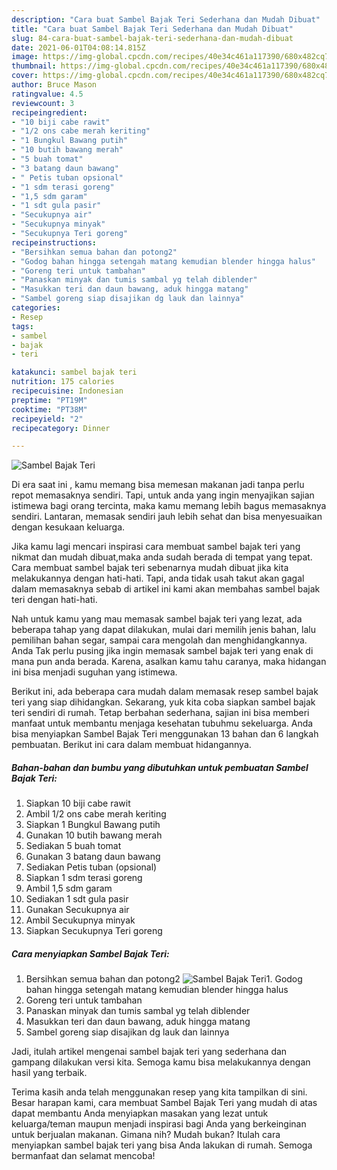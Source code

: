 ```yaml
---
description: "Cara buat Sambel Bajak Teri Sederhana dan Mudah Dibuat"
title: "Cara buat Sambel Bajak Teri Sederhana dan Mudah Dibuat"
slug: 84-cara-buat-sambel-bajak-teri-sederhana-dan-mudah-dibuat
date: 2021-06-01T04:08:14.815Z
image: https://img-global.cpcdn.com/recipes/40e34c461a117390/680x482cq70/sambel-bajak-teri-foto-resep-utama.jpg
thumbnail: https://img-global.cpcdn.com/recipes/40e34c461a117390/680x482cq70/sambel-bajak-teri-foto-resep-utama.jpg
cover: https://img-global.cpcdn.com/recipes/40e34c461a117390/680x482cq70/sambel-bajak-teri-foto-resep-utama.jpg
author: Bruce Mason
ratingvalue: 4.5
reviewcount: 3
recipeingredient:
- "10 biji cabe rawit"
- "1/2 ons cabe merah keriting"
- "1 Bungkul Bawang putih"
- "10 butih bawang merah"
- "5 buah tomat"
- "3 batang daun bawang"
- " Petis tuban opsional"
- "1 sdm terasi goreng"
- "1,5 sdm garam"
- "1 sdt gula pasir"
- "Secukupnya air"
- "Secukupnya minyak"
- "Secukupnya Teri goreng"
recipeinstructions:
- "Bersihkan semua bahan dan potong2"
- "Godog bahan hingga setengah matang kemudian blender hingga halus"
- "Goreng teri untuk tambahan"
- "Panaskan minyak dan tumis sambal yg telah diblender"
- "Masukkan teri dan daun bawang, aduk hingga matang"
- "Sambel goreng siap disajikan dg lauk dan lainnya"
categories:
- Resep
tags:
- sambel
- bajak
- teri

katakunci: sambel bajak teri 
nutrition: 175 calories
recipecuisine: Indonesian
preptime: "PT19M"
cooktime: "PT38M"
recipeyield: "2"
recipecategory: Dinner

---
```



![Sambel Bajak Teri](https://img-global.cpcdn.com/recipes/40e34c461a117390/680x482cq70/sambel-bajak-teri-foto-resep-utama.jpg)

Di era  saat ini , kamu memang bisa memesan makanan jadi tanpa perlu repot memasaknya sendiri. Tapi, untuk anda yang ingin menyajikan sajian istimewa bagi orang tercinta, maka kamu memang lebih bagus memasaknya sendiri. Lantaran, memasak sendiri jauh lebih sehat dan bisa menyesuaikan dengan kesukaan keluarga.

Jika kamu lagi mencari inspirasi cara membuat sambel bajak teri yang nikmat dan mudah dibuat,maka anda sudah berada di tempat yang tepat. Cara membuat sambel bajak teri  sebenarnya mudah dibuat jika kita melakukannya dengan hati-hati. Tapi, anda tidak usah takut akan gagal dalam memasaknya 
sebab di artikel ini kami akan membahas sambel bajak teri dengan hati-hati.  



Nah untuk kamu yang mau memasak sambel bajak teri yang lezat, ada beberapa tahap yang dapat dilakukan, mulai dari memilih jenis bahan, lalu pemilihan bahan segar, sampai cara mengolah dan menghidangkannya. Anda Tak perlu pusing jika ingin memasak sambel bajak teri yang enak di mana pun anda berada. Karena, asalkan kamu  tahu caranya, maka hidangan ini bisa menjadi suguhan yang istimewa.

Berikut ini, ada beberapa cara mudah dalam memasak resep sambel bajak teri yang siap dihidangkan. Sekarang, yuk kita coba siapkan sambel bajak teri sendiri di rumah. Tetap berbahan sederhana, sajian ini bisa memberi manfaat untuk membantu menjaga kesehatan tubuhmu sekeluarga. Anda bisa menyiapkan Sambel Bajak Teri menggunakan 13 bahan dan 6 langkah pembuatan. Berikut ini cara dalam membuat hidangannya.

<!--inarticleads1-->

##### Bahan-bahan dan bumbu yang dibutuhkan untuk pembuatan Sambel Bajak Teri:

1. Siapkan 10 biji cabe rawit
1. Ambil 1/2 ons cabe merah keriting
1. Siapkan 1 Bungkul Bawang putih
1. Gunakan 10 butih bawang merah
1. Sediakan 5 buah tomat
1. Gunakan 3 batang daun bawang
1. Sediakan  Petis tuban (opsional)
1. Siapkan 1 sdm terasi goreng
1. Ambil 1,5 sdm garam
1. Sediakan 1 sdt gula pasir
1. Gunakan Secukupnya air
1. Ambil Secukupnya minyak
1. Siapkan Secukupnya Teri goreng




<!--inarticleads2-->

##### Cara menyiapkan Sambel Bajak Teri:

1. Bersihkan semua bahan dan potong2
<img src="https://img-global.cpcdn.com/steps/d9b0df7d9f2b4c7c/160x128cq70/sambel-bajak-teri-langkah-memasak-1-foto.jpg" alt="Sambel Bajak Teri">1. Godog bahan hingga setengah matang kemudian blender hingga halus
1. Goreng teri untuk tambahan
1. Panaskan minyak dan tumis sambal yg telah diblender
1. Masukkan teri dan daun bawang, aduk hingga matang
1. Sambel goreng siap disajikan dg lauk dan lainnya




Jadi, itulah artikel mengenai  sambel bajak teri  yang sederhana dan gampang dilakukan versi kita. Semoga kamu bisa melakukannya dengan hasil yang terbaik. 

Terima kasih anda telah menggunakan resep yang kita tampilkan di sini. Besar harapan kami, cara membuat  Sambel Bajak Teri yang mudah di atas dapat membantu Anda menyiapkan masakan yang lezat untuk keluarga/teman maupun menjadi inspirasi bagi Anda yang berkeinginan untuk berjualan makanan. Gimana nih? Mudah bukan? Itulah cara menyiapkan sambel bajak teri yang bisa Anda lakukan di rumah. Semoga bermanfaat dan selamat mencoba!

